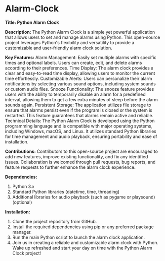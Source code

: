 # Alarm-Clock
**Title: Python Alarm Clock**

**Description:**
The Python Alarm Clock is a simple yet powerful application that allows users to set and manage alarms using Python. This open-source project leverages Python's flexibility and versatility to provide a customizable and user-friendly alarm clock solution.

**Key Features:**
Alarm Management: Easily set multiple alarms with specific times and optional labels. Users can create, edit, and delete alarms according to their preferences.
Time Display: The alarm clock provides a clear and easy-to-read time display, allowing users to monitor the current time effortlessly.
Customizable Alerts: Users can personalize their alarm notifications by selecting various sound options, including system sounds or custom audio files.
Snooze Functionality: The snooze feature provides users with the ability to temporarily disable an alarm for a predefined interval, allowing them to get a few extra minutes of sleep before the alarm sounds again.
Persistent Storage: The application utilizes file storage to ensure that alarms persist even if the program is closed or the system is restarted. This feature guarantees that alarms remain active and reliable.
Technical Details:
The Python Alarm Clock is developed using the Python programming language and is compatible with major operating systems, including Windows, macOS, and Linux. It utilizes standard Python libraries for time management and audio playback, ensuring portability and ease of installation.

**Contributions:**
Contributors to this open-source project are encouraged to add new features, improve existing functionality, and fix any identified issues. Collaboration is welcomed through pull requests, bug reports, and feature requests to further enhance the alarm clock experience.

**Dependencies:**
1. Python 3.x
2. Standard Python libraries (datetime, time, threading)
3. Additional libraries for audio playback (such as pygame or playsound) (optional)

**Installation:**
1. Clone the project repository from GitHub.
2. Install the required dependencies using pip or any preferred package manager.
3. Run the main Python script to launch the alarm clock application.
4. Join us in creating a reliable and customizable alarm clock with Python. Wake up refreshed and start your day on time with the Python Alarm Clock project!
